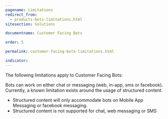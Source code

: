 ```yaml
---
pagename: Limitations
redirect_from:
  - products-bots-limitations.html
sitesection: Solutions

documentname: Customer Facing Bots

order: 5

permalink: customer-facing-bots-limitations.html

indicator:
---
```


The following limitations apply to Customer Facing Bots:

Bots can work on either chat or messaging (web, in-app, sms or facebook). Currently, a known limitation exists around the usage of structured content.

* Structured content will only accommodate bots on Mobile App Messaging or facebook messaging.
* Structured content is not supported for chat, web messaging or SMS

